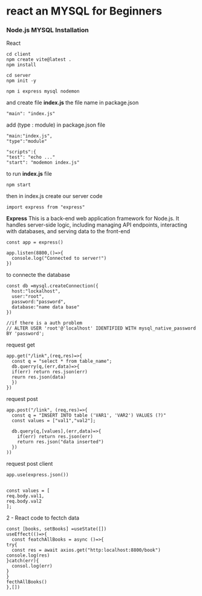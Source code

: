# react an MYSQL for Beginners
### Node.js MYSQL Installation
React 
```
cd client
npm create vite@latest .
npm install
```
```
cd server
npm init -y
```
```
npm i express mysql nodemon
```
and create file **index.js** the file name in package.json 
```
"main": "index.js"
```
add (type : module) in package.json file
```
"main:"index.js",
"type":"module"
```
```
"scripts":{
"test": "echo ..."
"start": "modemon index.js"
```
to run **index.js** file 
```
npm start
```
then in index.js create our server code 
```
import express from "express"
```
**Express** This is a back-end web application framework for Node.js. It handles server-side logic, including managing API endpoints, interacting with databases, and serving data to the front-end

```
const app = express()

app.listen(8800,()=>{
  console.log("Connected to server!")
})
```
to connecte the database 
```
const db =mysql.createConnection({
  host:"lockalhost",
  user:"root",
  password:"password",
  database:"name data base"
})

//if there is a auth problem
// ALTER USER 'root'@'localhost' IDENTIFIED WITH mysql_native_password BY 'password';
```
request get 
```
app.get("/link",(req,res)=>{
  const q = "select * from table_name";
  db.querry(q,(err,data)=>{
  if(err) return res.json(err)
  reurn res.json(data)
  })
})
```
request post
```
app.post("/link", (req,res)=>{
  const q = "INSERT INTO table ('VAR1', 'VAR2') VALUES (?)"
  const values = ["val1","val2"];

  db.query(q,[values],(err,data)=>{
    if(err) return res.json(err)
    return res.json("data inserted")
  })
))
```
request post client 
```
app.use(express.json())


const values = [
req.body.val1,
req.body.val2
];
```

2 - React code
to fectch data 
```
const [books, setBooks] =useState([])
useEffect(()=>{
  const featchAllBooks = async ()=>{
try{
  const res = await axios.get("http:localhost:8800/book")
console.log(res)
}catch(err){
  consol.log(err)
}
}
fecthAllBooks()
},[])
```
